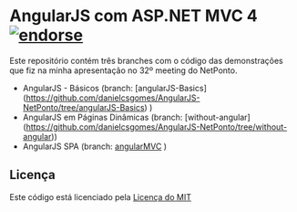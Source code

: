AngularJS com ASP.NET MVC 4 [![endorse](http://api.coderwall.com/danielcsgomes/endorsecount.png)](http://coderwall.com/danielcsgomes)
=======================================

Este repositório contém três branches com o código das demonstrações que fiz na minha apresentação no 32º meeting do NetPonto.

* AngularJS - Básicos (branch: [angularJS-Basics] (https://github.com/danielcsgomes/AngularJS-NetPonto/tree/angularJS-Basics) )
* AngularJS em Páginas Dinâmicas (branch: [without-angular] (https://github.com/danielcsgomes/AngularJS-NetPonto/tree/without-angular))
* AngularJS SPA (branch: [angularMVC](https://github.com/danielcsgomes/AngularJS-NetPonto) )

## Licença
Este código está licenciado pela [Licença do MIT](https://github.com/danielcsgomes/AngularJS-NetPonto/blob/angularMVC/LICENSE)